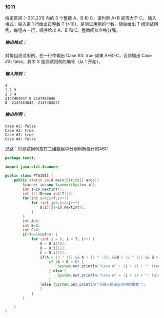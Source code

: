 ### 1011
给定区间 [−231,231] 内的 3 个整数 A、B 和 C，请判断 A+B 是否大于 C。
输入格式：输入第 1 行给出正整数 T (≤10)，是测试用例的个数。随后给出 T 组测试用例，每组占一行，顺序给出 A、B 和 C。整数间以空格分隔。
##### 输出格式：
对每组测试用例，在一行中输出 Case #X: true 如果 A+B>C，否则输出 Case #X: false，其中 X 是测试用例的编号（从 1 开始）。  
##### 输入样例：  
`4`  
`1 2 3`  
`2 3 4`  
`2147483647 0 2147483646 `   
`0 -2147483648 -2147483647`
##### 输出样例：  
`Case #1: false`  
`Case #2: true`  
`Case #3: true`  
`Case #4: false`  

思路：将测试用例放在二维数组中分别判断每行的ABC  

```java
package test1;

import java.util.Scanner;

public class PTA1011 {
    public static void main(String[] args){
        Scanner in=new Scanner(System.in);
        int T=in.nextInt();
        int [][]D=new int[T][3];
        for(int i=0;i<T;i++){
            for (int j=0;j<3;j++){
                D[i][j]=in.nextInt();
            }
        }
        int A=0;
        int B=0;
        int C=0;
        if(T<=10&&T>0) {
            for (int i = 0; i < T; i++) {
                A = D[i][0];
                B = D[i][1];
                C = D[i][2];
                if(A < (2 ^ 31) && A > (2 ^ -31) &&B < (2 ^ 31) && B > (2 ^ -31)&&C < (2 ^ 31) && C > (2 ^ -31)) {
                    if (A + B > C) {
                        System.out.println("Case #" + (i + 1) + ": true");
                    } else {
                        System.out.println("Case #" + (i + 1) + ": false");
                    }
                }else {System.out.println("请输入给定区间内的整数");
                }
            }
        }

    }
}
```
